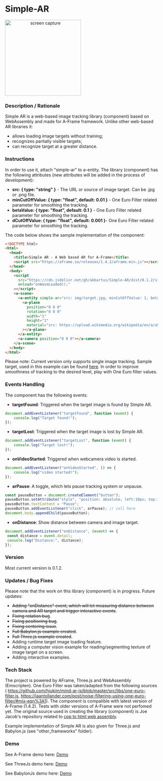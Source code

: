# Simple-AR
<img src="img/screenshot.gif" title="screen capture" alt="screen capture" width="250" style="text-align: center">

### **Description / Rationale**
Simple AR is a web-based image tracking library (component) based on WebAssembly and made for A-Frame framework. Unlike other web-based AR libraries it: 
* allows loading image targets without training;
* recognizes partially visible targets;
* can recognize target at a greater distance. 

### **Instructions**
In order to use it, attach "simple-ar" to a-entity. The library (component) has the following attributes (new attributes will be added in the process of development): 
* <b>src: { type: "string" }</b> - The URL or source of image target. Can be .jpg or .png file. 
* <b>minCutOffValue: { type: "float", default: 0.01 }</b> - One Euro Filter related parameter for smoothing the tracking.
* <b>betaValue: { type: "float", default: 0.1 }</b> - One Euro Filter related parameter for smoothing the tracking.
* <b>dCutOffValue: { type: "float", default: 0.001 }</b>- One Euro Filter related parameter for smoothing the tracking.

The code below shows the sample implementation of the component:
```html
<!DOCTYPE html>
<html>
  <head>
    <title>Simple AR - A Web based AR for A-Frame</title>
    <script src="https://aframe.io/releases/1.4.2/aframe.min.js"></script>
  </head>
  <body>
    <script
      src="https://cdn.jsdelivr.net/gh/akbartus/Simple-AR/dist/0.1.2/simple-ar.min.js"
      onload="onWasmLoaded();"
    ></script>
    <a-scene>
      <a-entity simple-ar="src: img/target.jpg; minCutOffValue: 1; betaValue:0.1;">
        <a-plane
          position="0 0 0"
          rotation="0 0 0"
          width="1"
          height="1"
          material="src: https://upload.wikimedia.org/wikipedia/en/a/a9/Example.jpg"
        ></a-plane>
      </a-entity>
      <a-camera position="0 0 0"></a-camera>
    </a-scene>
  </body>
</html>

```
Please note: Current version only supports single image tracking. Sample target, used in this example can be found <a href="img/target.jpg">here</a>. In order to improve smoothness of tracking to the desired level, play with One Euro filter values.

### **Events Handling**
The component has the following events:
* <b>targetFound</b>: Triggered when the target image is found by Simple AR.
```js
document.addEventListener("targetFound", function (event) {
    console.log("Target found!");
});
```
* <b>targetLost</b>: Triggered when the target image is lost by Simple AR.
```js
document.addEventListener("targetLost", function (event) {
    console.log("Target lost!");
});
```
* <b>onVideoStarted</b>: Triggered when webcamera video is started.
```js
document.addEventListener("onVideoStarted", () => {
    console.log("video started!");
});
```
* <b>arPause</b>: A toggle, which lets pause tracking system or unpause.
```js
const pauseButton = document.createElement("button");
pauseButton.setAttribute("style", "position: absolute; left:10px; top:10px; z-index:3");
pauseButton.textContent = "Pause";
pauseButton.addEventListener("click", arPause); // call here
document.body.appendChild(pauseButton);
```
* <b>onDistance</b>: Show distance between camera and image target.
```js
document.addEventListener("onDistance", (event) => {
 const distance = event.detail;
 console.log("Distance:", distance);
});
```

### **Version**
Most current version is 0.1.2.

### **Updates / Bug Fixes**
Please note that the work on this library (component) is in progress. Future updates:
* <del>Adding "onDistance" event, which will let measuring distance between camera and AR target and trigger interactive events</del>.
* <del>Fixing rotation bug</del>.
* <del>Fixing positioning bug</del>.
* <del>Fixing centering issue</del>.
* <del>Full Babylon.js example created</del>.
* <del>Full Three.js example created</del>.
* Adding runtime target image loading feature.
* Adding a computer vision example for reading/segmenting texture of image target on a screen.
* Adding interactive examples.

### **Tech Stack**
The project is powered by AFrame, Three.js and WebAssembly (Emscripten). One Euro Filter was taken/adapted from the following sources ( https://github.com/hiukim/mind-ar-js/blob/master/src/libs/one-euro-filter.js, https://jaantollander.com/post/noise-filtering-using-one-euro-filter/#mjx-eqn%3A1).
The component is compatible with latest version of A-Frame (1.4.2). Tests with older versions of A-Frame were not perfomed yet. The original source used in creating the library (component) is Joe Jacob's repository related to <a href="https://github.com/tso996/cpp_to_html_video_renderer">cpp to html web assembly</a>.

Example implementation of Simple AR is also given for Three.js and Babylon.js (see "other_frameworks" folder).   

### **Demo**
See A-Frame demo here: [Demo](https://webar-simple.glitch.me/)

See ThreeJs demo here: [Demo](https://simplear-threejs.glitch.me/)

See BabylonJs demo here: [Demo](https://simplear-babylonjs.glitch.me/)
